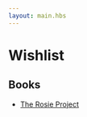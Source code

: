 ```yaml
---
layout: main.hbs
---
```

# Wishlist

## Books

* [The Rosie Project](https://www.bol.com/nl/f/the-rosie-project/9200000009573158/)
